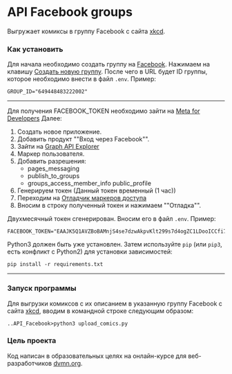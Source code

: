 # API Facebook groups
 
Выгружает комиксы в группу Facebook с сайта [xkcd](https://xkcd.com/).

### Как установить 
Для начала необходимо создать группу на [Facebook](https://www.facebook.com/groups/feed/). Нажимаем на клавишу [Создать новую группу](https://www.facebook.com/groups/?category=create). После чего в URL будет ID группы, которое необходимо внести в файл `.env`.
Пример:
```
GROUP_ID="649448483222002"
```
___
Для получения FACEBOOK_TOKEN необходимо зайти на [Meta for Developers](https://developers.facebook.com/apps) 
Далее: 
1. Создать новое приложение.
2. Добавить продукт ""Вход через Facebook"". 
3. Зайти на [Graph API Explorer](https://developers.facebook.com/tools/explorer/)
4. Маркер пользователя.
5. Добавить разрешения:
	- pages_messaging
	- publish_to_groups
	- groups_access_member_info
	public_profile
6. Генерируем токен (Данный токен временный (1 час))
7. Переходим на [Отладчик маркеров доступа](https://developers.facebook.com/tools/debug/accesstoken/)
8. Вносим в строку полученный токен и нажимаем ""Отладка"".

Двухмесячный токен сгенерирован.
Вносим его в файл `.env`.
Пример:
```
FACEBOOK_TOKEN="EAAJK5Q1AVZBoBAMnjS4se7dzwAkpvKlt299s7d4ogZC1LDooICCfi7gqElogY0VZBY4WNf0nIzfET"
```
Python3 должен быть уже установлен. 
Затем используйте `pip` (или `pip3`, есть конфликт с Python2) для установки зависимостей:
```
pip install -r requirements.txt
```
___
### Запуск программы

Для выгрузки комиксов с их описанием в указанную группу Facebook с сайта [xkcd](https://xkcd.com/), вводим в командной строке следующим образом:
```
..API_Facebook>python3 upload_comics.py
```

### Цель проекта

Код написан в образовательных целях на онлайн-курсе для веб-разработчиков [dvmn.org](https://dvmn.org/).